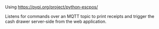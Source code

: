 Using https://pypi.org/project/python-escpos/

Listens for commands over an MQTT topic to print receipts and trigger the cash drawer server-side from the web application.
